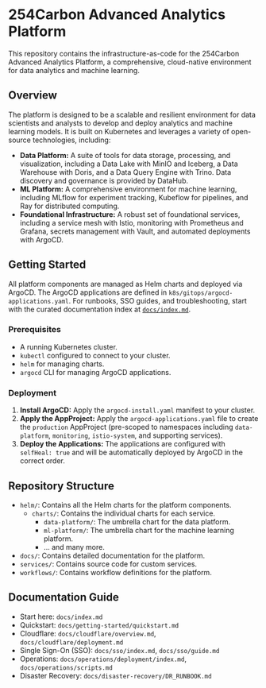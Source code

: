 # 254Carbon Advanced Analytics Platform

This repository contains the infrastructure-as-code for the 254Carbon Advanced Analytics Platform, a comprehensive, cloud-native environment for data analytics and machine learning.

## Overview

The platform is designed to be a scalable and resilient environment for data scientists and analysts to develop and deploy analytics and machine learning models. It is built on Kubernetes and leverages a variety of open-source technologies, including:

*   **Data Platform:** A suite of tools for data storage, processing, and visualization, including a Data Lake with MinIO and Iceberg, a Data Warehouse with Doris, and a Data Query Engine with Trino. Data discovery and governance is provided by DataHub.
*   **ML Platform:** A comprehensive environment for machine learning, including MLflow for experiment tracking, Kubeflow for pipelines, and Ray for distributed computing.
*   **Foundational Infrastructure:** A robust set of foundational services, including a service mesh with Istio, monitoring with Prometheus and Grafana, secrets management with Vault, and automated deployments with ArgoCD.

## Getting Started

All platform components are managed as Helm charts and deployed via ArgoCD. The ArgoCD applications are defined in `k8s/gitops/argocd-applications.yaml`. For runbooks, SSO guides, and troubleshooting, start with the curated documentation index at [`docs/index.md`](docs/index.md).

### Prerequisites

*   A running Kubernetes cluster.
*   `kubectl` configured to connect to your cluster.
*   `helm` for managing charts.
*   `argocd` CLI for managing ArgoCD applications.

### Deployment

1.  **Install ArgoCD:** Apply the `argocd-install.yaml` manifest to your cluster.
2.  **Apply the AppProject:** Apply the `argocd-applications.yaml` file to create the `production` AppProject (pre-scoped to namespaces including `data-platform`, `monitoring`, `istio-system`, and supporting services).
3.  **Deploy the Applications:** The applications are configured with `selfHeal: true` and will be automatically deployed by ArgoCD in the correct order.

## Repository Structure

*   `helm/`: Contains all the Helm charts for the platform components.
    *   `charts/`: Contains the individual charts for each service.
        *   `data-platform/`: The umbrella chart for the data platform.
        *   `ml-platform/`: The umbrella chart for the machine learning platform.
        *   ... and many more.
*   `docs/`: Contains detailed documentation for the platform.
*   `services/`: Contains source code for custom services.
*   `workflows/`: Contains workflow definitions for the platform.

## Documentation Guide

- Start here: `docs/index.md`
- Quickstart: `docs/getting-started/quickstart.md`
- Cloudflare: `docs/cloudflare/overview.md`, `docs/cloudflare/deployment.md`
- Single Sign-On (SSO): `docs/sso/index.md`, `docs/sso/guide.md`
- Operations: `docs/operations/deployment/index.md`, `docs/operations/scripts.md`
- Disaster Recovery: `docs/disaster-recovery/DR_RUNBOOK.md`
